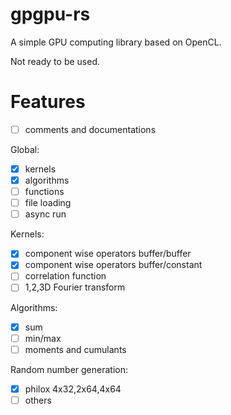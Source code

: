 # gpgpu-rs  
A simple GPU computing library based on OpenCL.  

Not ready to be used.  

# Features  
- [ ] comments and documentations  

Global:  
- [x] kernels  
- [x] algorithms  
- [ ] functions  
- [ ] file loading  
- [ ] async run  

Kernels:  
- [x] component wise operators buffer/buffer  
- [x] component wise operators buffer/constant  
- [ ] correlation function  
- [ ] 1,2,3D Fourier transform  

Algorithms:  
- [x] sum  
- [ ] min/max  
- [ ] moments and cumulants  

Random number generation:  
- [x] philox 4x32,2x64,4x64  
- [ ] others  
